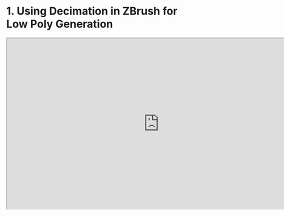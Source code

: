 # 1. Using Decimation in ZBrush for Low Poly Generation

<p><iframe title="YouTube video player" src="https://www.youtube.com/embed/vmS82Q7u6Hg?rel=0" width="800" height="450" allowfullscreen="allowfullscreen" allow="accelerometer; autoplay; clipboard-write; encrypted-media; gyroscope; picture-in-picture"></iframe></p>